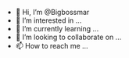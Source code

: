 - 👋 Hi, I’m @Bigbossmar
- 👀 I’m interested in ...
- 🌱 I’m currently learning ...
- 💞️ I’m looking to collaborate on ...
- 📫 How to reach me ...

<!---
Bigbossmar/Bigbossmar is a ✨ special ✨ repository because its `README.md` (this file) appears on your GitHub profile.
You can click the Preview link to take a look at your changes.
--->
